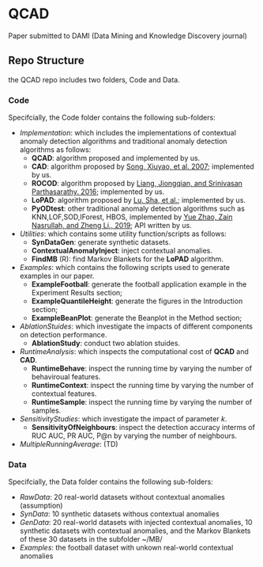 # QCAD
Paper submitted to DAMI (Data Mining and Knowledge Discovery journal)

## Repo Structure

the QCAD repo includes two folders, Code and Data.


### Code
Specifcially, the Code folder contains the following sub-folders:

- *Implementation*: which includes the implementations of contextual anomaly detection algorithms and traditional anomaly detection algorithms as follows:
  -  **QCAD**: algorithm proposed and implemented by us.
  -  **CAD**: algorithm proposed by [Song, Xiuyao, et al. 2007](https://scholar.google.com/scholar?hl=en&as_sdt=0%2C5&q=conditional+anomaly+detection&btnG=#d=gs_cit&t=1660120134736&u=%2Fscholar%3Fq%3Dinfo%3ANRj9x9XFmTIJ%3Ascholar.google.com%2F%26output%3Dcite%26scirp%3D0%26hl%3Den); implemented by us.
  -  **ROCOD**: algorithm proposed by [Liang, Jiongqian, and Srinivasan Parthasarathy. 2016](https://dl.acm.org/doi/pdf/10.1145/2983323.2983660); implemented by us.
  -  **LoPAD**: algorithm proposed by [Lu, Sha, et al.](https://link.springer.com/chapter/10.1007/978-3-030-47436-2_50); implemented by us.
  -  **PyODtest**: other traditional anomaly detection algorithms such as KNN,LOF,SOD,IForest, HBOS, implemented by [Yue Zhao, Zain Nasrullah, and Zheng Li., 2019](https://www.jmlr.org/papers/volume20/19-011/19-011.pdf?ref=https://githubhelp.com); API written by us.
- *Utilities*: which contains some utility function/scripts as follows:
  -  **SynDataGen**: generate synthetic datasets.
  -  **ContextualAnomalyInject**: inject contextual anomalies.
  - **FindMB** (R): find Markov Blankets for the **LoPAD** algorithm.
- *Examples*: which contains the following scripts used to generate examples in our paper. 
  - **ExampleFootball**: generate the football application example in the Experiment Results section;
  -  **ExampleQuantileHeight**: generate the figures in the Introduction section;
  -   **ExampleBeanPlot**: generate the Beanplot in the Method section;
- *AblationStuides*: which investigate the impacts of different components on detection performance.
  - **AblationStudy**: conduct two ablation stuides.
- *RuntimeAnalysis*: which inspects the computational cost of **QCAD** and **CAD**.
  - **RuntimeBehave**: inspect the running time by varying the number of behaviroual features.
  - **RuntimeContext**: inspect the running time by varying the number of contextual features.
  - **RuntimeSample**: inspect the running time by varying the number of samples.
- *SensitivityStudies*: which investigate the impact of parameter *k*.
  - **SensitivityOfNeighbours**: inspect the detection accuracy interms of RUC AUC, PR AUC, P@n by varying the number of neighbours.
- *MultipleRunningAverage*: (TD)


### Data
Specifcially, the Data folder contains the following sub-folders:

- *RawData*: 20 real-world datasets without contextual anomalies (assumption)
- *SynData*: 10 synthetic datasets withous contextual anomalies
- *GenData*: 20 real-world datasets with injected contextual anomalies, 10 synthetic datasets with contextual anomalies, and the Markov Blankets of these 30 datasets in the subfolder ~/MB/
- *Examples*: the football dataset with unkown real-world contextual anomalies
